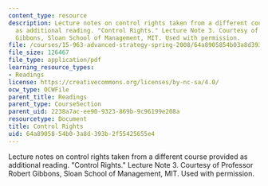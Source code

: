 ```yaml
---
content_type: resource
description: Lecture notes on control rights taken from a different course provided
  as additional reading. "Control Rights." Lecture Note 3. Courtesy of Professor Robert
  Gibbons, Sloan School of Management, MIT. Used with permission.
file: /courses/15-963-advanced-strategy-spring-2008/64a8905854b03a8d393b2f55425655e4_gibbons3.pdf
file_size: 126467
file_type: application/pdf
learning_resource_types:
- Readings
license: https://creativecommons.org/licenses/by-nc-sa/4.0/
ocw_type: OCWFile
parent_title: Readings
parent_type: CourseSection
parent_uid: 2238a7ac-ee90-9323-869b-9c96199e208a
resourcetype: Document
title: Control Rights
uid: 64a89058-54b0-3a8d-393b-2f55425655e4
---
```

Lecture notes on control rights taken from a different course provided as additional reading. "Control Rights." Lecture Note 3. Courtesy of Professor Robert Gibbons, Sloan School of Management, MIT. Used with permission.